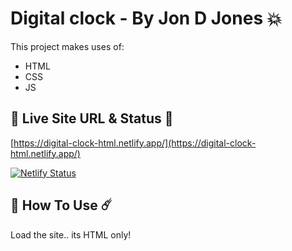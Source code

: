 # Digital clock - By Jon D Jones 💥

This project makes uses of:

- HTML
- CSS
- JS

## 👻 Live Site URL & Status 👺

[https://digital-clock-html.netlify.app/](https://digital-clock-html.netlify.app/)

[![Netlify Status](https://api.netlify.com/api/v1/badges/827720ac-e2d3-45f2-bef0-eb7d032a80c8/deploy-status)](https://app.netlify.com/sites/digital-clock-html/deploys)

## 👾 How To Use ☄️

Load the site.. its HTML only!
